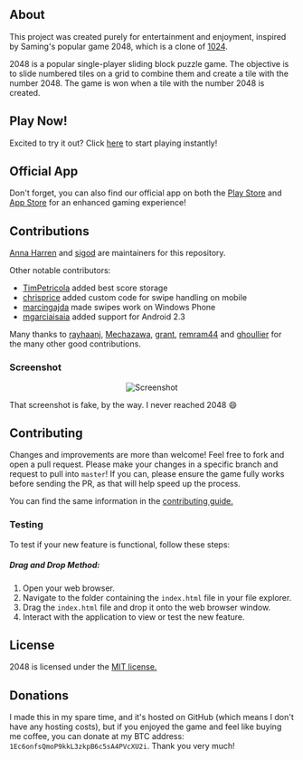 ## About
This project was created purely for entertainment and enjoyment, inspired by Saming's popular game 2048, which is a clone of [1024](https://web.archive.org/web/20140328011720/https://play.google.com/store/apps/details?id=com.veewo.a1024). 

2048 is a popular single-player sliding block puzzle game. The objective is to slide numbered tiles on a grid to combine them and create a tile with the number 2048. The game is won when a tile with the number 2048 is created.

## Play Now!
Excited to try it out? Click [here](http://gabrielecirulli.github.io/2048/) to start playing instantly!

## Official App
Don't forget, you can also find our official app on both the [Play Store](https://play.google.com/store/apps/details?id=com.gabrielecirulli.app2048) and [App Store](https://itunes.apple.com/us/app/2048-by-gabriele-cirulli/id868076805) for an enhanced gaming experience!

## Contributions

[Anna Harren](https://github.com/iirelu/) and [sigod](https://github.com/sigod) are maintainers for this repository.

Other notable contributors:

 - [TimPetricola](https://github.com/TimPetricola) added best score storage
 - [chrisprice](https://github.com/chrisprice) added custom code for swipe handling on mobile
 - [marcingajda](https://github.com/marcingajda) made swipes work on Windows Phone
 - [mgarciaisaia](https://github.com/mgarciaisaia) added support for Android 2.3

Many thanks to [rayhaanj](https://github.com/rayhaanj), [Mechazawa](https://github.com/Mechazawa), [grant](https://github.com/grant), [remram44](https://github.com/remram44) and [ghoullier](https://github.com/ghoullier) for the many other good contributions.

### Screenshot

<p align="center">
  <img src="https://cloud.githubusercontent.com/assets/1175750/8614312/280e5dc2-26f1-11e5-9f1f-5891c3ca8b26.png" alt="Screenshot"/>
</p>

That screenshot is fake, by the way. I never reached 2048 :smile:

## Contributing
Changes and improvements are more than welcome! Feel free to fork and open a pull request. Please make your changes in a specific branch and request to pull into `master`! If you can, please ensure the game fully works before sending the PR, as that will help speed up the process.

You can find the same information in the [contributing guide.](https://github.com/gabrielecirulli/2048/blob/master/CONTRIBUTING.md)

### Testing
To test if your new feature is functional, follow these steps:

##### Drag and Drop Method:

1. Open your web browser.
2. Navigate to the folder containing the `index.html` file in your file explorer.
3. Drag the `index.html` file and drop it onto the web browser window.
4. Interact with the application to view or test the new feature.

## License
2048 is licensed under the [MIT license.](https://github.com/gabrielecirulli/2048/blob/master/LICENSE.txt)

## Donations
I made this in my spare time, and it's hosted on GitHub (which means I don't have any hosting costs), but if you enjoyed the game and feel like buying me coffee, you can donate at my BTC address: `1Ec6onfsQmoP9kkL3zkpB6c5sA4PVcXU2i`. Thank you very much!
